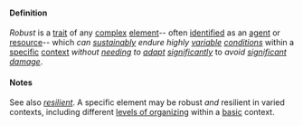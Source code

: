 #### Definition

*Robust* is a [trait](https://github.com/gcassel/Modular-Organization-Terminology/blob/master/terms/trait.md) of any [complex](https://github.com/gcassel/Modular-Organization-Terminology/blob/master/terms/complex.md) [element](https://github.com/gcassel/Modular-Organization-Terminology/blob/master/terms/element.md)-- often [identified](https://github.com/gcassel/Modular-Organization-Terminology/blob/master/terms/identify.md) as an [agent](https://github.com/gcassel/Modular-Organization-Terminology/blob/master/terms/agent.md) or [resource](https://github.com/gcassel/Modular-Organization-Terminology/blob/master/terms/resource.md)-- which *can [sustainably](https://github.com/gcassel/Modular-Organization-Terminology/blob/master/terms/sustain.md) endure highly [variable](https://github.com/gcassel/Modular-Organization-Terminology/blob/master/terms/variable.md) [conditions](https://github.com/gcassel/Modular-Organization-Terminology/blob/master/terms/status.md)* within a [specific](https://github.com/gcassel/Modular-Organization-Terminology/blob/master/terms/specific.md) [context](https://github.com/gcassel/Modular-Organization-Terminology/blob/master/terms/context.md) *without [needing](https://github.com/gcassel/Modular-Organization-Terminology/blob/master/terms/require.md) to [adapt](https://github.com/gcassel/Modular-Organization-Terminology/blob/master/terms/adapt.md) [significantly](https://github.com/gcassel/Modular-Organization-Terminology/blob/master/terms/significance.md)* to *avoid [significant](https://github.com/gcassel/Modular-Organization-Terminology/blob/master/terms/significance.md) [damage](https://github.com/gcassel/Modular-Organization-Terminology/blob/master/terms/damage.md)*.

#### Notes

See also *[resilient](https://github.com/gcassel/Modular-Organization-Terminology/blob/master/terms/robust.md)*.  A specific element may be robust *and* resilient in varied contexts, including different [levels of organizing](https://github.com/gcassel/Modular-Organization-Terminology/blob/master/terms/level-of-organizing.md) within a [basic](https://github.com/gcassel/Modular-Organization-Terminology/blob/master/terms/base.md) context.
